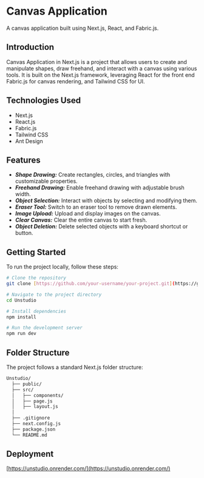# Canvas Application
A canvas application built using Next.js, React, and Fabric.js.

## Introduction

Canvas Application in Next.js is a project that allows users to create and manipulate shapes, draw freehand, and interact with a canvas using various tools. It is built on the Next.js framework, leveraging React for the front end Fabric.js for canvas rendering, and Tailwind CSS for UI.

## Technologies Used
- Next.js
- React.js
- Fabric.js
- Tailwind CSS
- Ant Design

## Features
- ***Shape Drawing:*** Create rectangles, circles, and triangles with customizable properties.
- ***Freehand Drawing:*** Enable freehand drawing with adjustable brush width.
- ***Object Selection:*** Interact with objects by selecting and modifying them.
- ***Eraser Tool:*** Switch to an eraser tool to remove drawn elements.
- ***Image Upload:*** Upload and display images on the canvas.
- ***Clear Canvas:*** Clear the entire canvas to start fresh.
- ***Object Deletion:*** Delete selected objects with a keyboard shortcut or button.


## Getting Started

To run the project locally, follow these steps:

```bash
# Clone the repository
git clone [https://github.com/your-username/your-project.git](https://github.com/Harshul02/Unstudio.git)

# Navigate to the project directory
cd Unstudio

# Install dependencies
npm install

# Run the development server
npm run dev
```

## Folder Structure

The project follows a standard Next.js folder structure:

```bash
Unstudio/
  ├── public/
  ├── src/
  │   ├── components/
  │   ├── page.js
  │   ├── layout.js
  │  
  ├── .gitignore
  ├── next.config.js
  ├── package.json
  └── README.md
```

## Deployment
[https://unstudio.onrender.com/](https://unstudio.onrender.com/)
